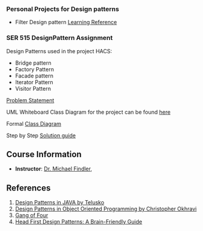 ### Personal Projects for Design patterns
- Filter Design pattern [Learning Reference](https://www.youtube.com/watch?v=icgoR_vfh40)
### SER 515 DesignPattern Assignment
Design Patterns used in the project HACS: 
- Bridge pattern
- Factory Pattern
- Facade pattern
- Iterator Pattern
- Visitor Pattern 

[Problem Statement](https://github.com/MayankBatra005/DesignPattern-Learning-Implementation/blob/master/documents/DesignPattern%20question.pdf)

UML Whiteboard Class Diagram for the project can be found [here](https://github.com/MayankBatra005/DesignPattern-Learning-Implementation/blob/master/documents/UML%20drawn%20on%20board.jpeg)

Formal [Class Diagram](https://github.com/MayankBatra005/DesignPattern-Learning-Implementation/blob/master/documents/Formal%20Class%20Diagram.png)

Step by Step [Solution guide](https://github.com/MayankBatra005/DesignPattern-Learning-Implementation/blob/master/documents/Solution.pdf)

## Course Information
- **Instructor**: [Dr. Michael Findler](https://isearch.asu.edu/profile/2047446),

## References

1. [Design Patterns in JAVA by Telusko](https://www.youtube.com/watch?v=tDxnyop48mY&list=PLsyeobzWxl7r2ZX1fl-7CKnayxHJA_1ol)
2. [Design Patterns in Object Oriented Programming by Christopher Okhravi](https://www.youtube.com/watch?v=v9ejT8FO-7I&list=PLrhzvIcii6GNjpARdnO4ueTUAVR9eMBpc)
3. [Gang of Four](https://www.google.com/books/edition/Design_Patterns/6oHuKQe3TjQC?hl=en&gbpv=1&printsec=frontcover)
4. [Head First Design Patterns: A Brain-Friendly Guide](https://www.thriftbooks.com/w/head-first-design-patterns_kathy-sierra_bert-bates/247392/item/4980659/?mkwid=%7cdc&pcrid=448918537671&pkw=&pmt=&slid=&plc=&pgrid=107461511234&ptaid=pla-926306231709&gclid=CjwKCAjww5r8BRB6EiwArcckCxlwyQbelriZWrrEU5baSwEvsGOXJ40XPHh05mkWv3cMtr-g1nNUARoC6JsQAvD_BwE#idiq=4980659&edition=4493621)